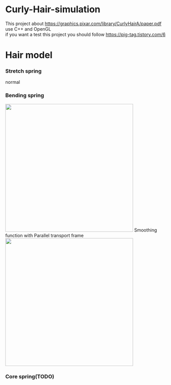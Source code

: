 # Curly-Hair-simulation
This project about https://graphics.pixar.com/library/CurlyHairA/paper.pdf use C++ and OpenGL <br>
if you want a test this project you should follow https://pig-tag.tistory.com/6 

# Hair model

### Stretch spring
normal

###  Bending spring
<img src="https://user-images.githubusercontent.com/82528291/163705545-6ef91bbc-d293-44de-b119-794f224eafa2.gif" width="400" height="400"/>
Smoothing function with Parallel transport frame
<img src="(https://user-images.githubusercontent.com/82528291/163705648-3a77e11d-8dcc-41f5-903e-4e403dbce412.gif" width="400" height="400"/>


### Core spring(TODO)
